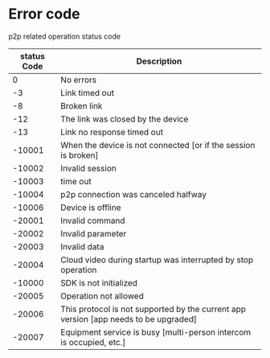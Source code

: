 # Error code



p2p related operation status code



| status Code | Description                                                  |
| ----------- | ------------------------------------------------------------ |
| 0           | No errors                                                    |
| -3          | Link timed out                                               |
| -8          | Broken link                                                  |
| -12         | The link was closed by the device                            |
| -13         | Link no response timed out                                   |
| -10001      | When the device is not connected [or if the session is broken] |
| -10002      | Invalid session                                              |
| -10003      | time out                                                     |
| -10004      | p2p connection was canceled halfway                          |
| -10006      | Device is offline                                            |
| -20001      | Invalid command                                              |
| -20002      | Invalid parameter                                            |
| -20003      | Invalid data                                                 |
| -20004      | Cloud video during startup was interrupted by stop operation |
| -10000      | SDK is not initialized                                       |
| -20005      | Operation not allowed                                        |
| -20006      | This protocol is not supported by the current app version [app needs to be upgraded] |
| -20007      | Equipment service is busy [multi-person intercom is occupied, etc.] |

